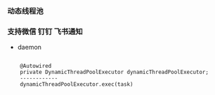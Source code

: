 ### 动态线程池
### 支持微信 钉钉 飞书通知
- daemon
```text

    @Autowired
    private DynamicThreadPoolExecutor dynamicThreadPoolExecutor;
    ------------
    dynamicThreadPoolExecutor.exec(task)

```